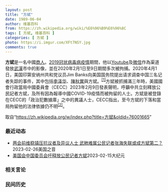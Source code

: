 ```yaml
---
layout: post
title: "方斌"
date: 1989-06-04
author: 维基百科
from: https://zh.wikipedia.org/wiki/%E6%96%B9%E6%96%8C
tags: [ 方斌, 维基百科 ]
categories: [ 方斌 ]
photo: https://i.imgur.com/XFt7NSY.jpg
comments: true
---
```

<div class="mw-parser-output">
<p><b>方斌</b>是一名中國<a href="/wiki/%E5%95%86%E4%BA%BA" title="商人">商人</a>。<a href="/wiki/2019%E5%86%A0%E7%8A%B6%E7%97%85%E6%AF%92%E7%97%85%E7%96%AB%E6%83%85" title="2019冠状病毒病疫情">2019冠状病毒病疫情</a>期間，他以<a href="/wiki/Youtube" class="mw-redirect" title="Youtube">Youtube</a>及<a href="/wiki/%E5%BE%AE%E4%BF%A1" title="微信">微信</a>作為渠道發放<a href="/wiki/%E6%AD%A6%E6%BC%A2" class="mw-redirect" title="武漢">武漢</a>市中的影像，並在2020年2月1日至9日期間多次被拘捕。2020年4月1日，美国印第安纳州共和党议员Jim Banks向美国国务院提出请求调查中国三名记者失踪的事件，其中包括<a href="/wiki/%E6%9D%8E%E6%B3%BD%E5%8D%8E_(%E8%AE%B0%E8%80%85)" title="李泽华 (记者)">李泽华</a>、<a href="/wiki/%E9%99%88%E7%A7%8B%E5%AE%9E_(%E5%BE%8B%E5%B8%88)" title="陈秋实 (律师)">陳秋實</a>與<a class="mw-selflink selflink">方斌</a>。<sup id="cite_ref-1" class="reference"><a href="#cite_note-1">[1]</a></sup>方斌被抓捕滿三年時，美國國會行政當局中國委員會（CECC）2023年2月9日發表聲明，呼籲中共立刻釋放公民記者方斌，及所有因為報導中國COVID-19疫情而被拘留的人士。方斌是被登錄在CECC的「政治犯數據庫」之中的異議人士，CECC指出，至今方斌的下落和當局拘留他的法律依據仍不明<sup id="cite_ref-2" class="reference"><a href="#cite_note-2">[2]</a></sup>。
</p>
</div><!--esi <esi:include src="/esitest-fa8a495983347898/content" /> --><noscript><img src="//zh.wikipedia.org/wiki/Special:CentralAutoLogin/start?type=1x1" alt="" title="" width="1" height="1" style="border: none; position: absolute;"></noscript>
<div class="printfooter" data-nosnippet="">取自“<a dir="ltr" href="https://zh.wikipedia.org/w/index.php?title=方斌&amp;oldid=76001665">https://zh.wikipedia.org/w/index.php?title=方斌&amp;oldid=76001665</a>”</div><div id="recent-news"><h3>最近动态</h3><ul><li><a href="https://nodebe4.github.io/waimei/2023-02-26/%E4%B8%A4%E4%BC%9A%E5%89%8D%E7%BB%B4%E7%A8%B3%E9%95%87%E5%8E%8B%E6%8A%97%E8%AE%AE%E8%80%85%E5%8F%8A%E5%BC%82%E8%AE%AE%E4%BA%BA%E5%A3%AB-%E6%AD%A6%E8%82%BA%E9%9A%BE%E5%B1%9E%E5%85%AC%E6%B0%91%E8%AE%B0%E8%80%85%E5%BC%A0%E6%B5%B7%E5%A4%B1%E8%81%94%E6%88%96%E6%88%90%E6%96%B9%E6%96%8C%E7%AC%AC%E4%BA%8C" title="两会前维稳镇压抗议者及异议人士 武肺难属公民记者张海失联或成方斌第二？—— Sun, 26 Feb 2023 07:09:29 GMT 武汉人张海（右）因父亲（左）死于新冠肺炎向政府追责索赔，并...">两会前维稳镇压抗议者及异议人士 武肺难属公民记者张海失联或成方斌第二？</a><time>2023-02-26</time><a class="tag">美国之音</a></li>
<li><a href="https://nodebe4.github.io/waimei/2023-02-15/%E7%BE%8E%E5%9B%BD%E4%BC%9A%E4%B8%AD%E5%9B%BD%E5%A7%94%E5%91%98%E4%BC%9A%E5%90%81%E9%87%8A%E6%94%BE%E5%85%AC%E6%B0%91%E8%AE%B0%E8%80%85%E6%96%B9%E6%96%8C" title="美国会中国委员会吁释放公民记者方斌—— 【大纪元2023年02月16日讯】（大纪元记者陈霆综合报导）美国国会行政当局中国委员会（CECC）呼吁中共释放公民记者方斌，以及所有因为报导中国COVID...">美国会中国委员会吁释放公民记者方斌</a><time>2023-02-15</time><a class="tag">大纪元</a></li>
</ul></div><div id="open-opinion"><h3>相关言论</h3><ul></ul></div><div id="mjls-record"><h3>民间历史</h3><ul></ul></div>
